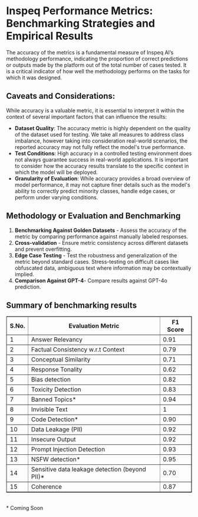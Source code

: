 # Inspeq Performance Metrics: Benchmarking Strategies and Empirical Results
The accuracy of the metrics is a fundamental measure of Inspeq AI’s methodology performance, indicating the proportion of correct predictions or outputs made by the platform out of the total number of cases tested. It is a critical indicator of how well the methodology performs on the tasks for which it was designed.</br>
## Caveats and Considerations:
While accuracy is a valuable metric, it is essential to interpret it within the context of several important factors that can influence the results:

* <b>Dataset Quality</b>: The accuracy metric is highly dependent on the quality of the dataset used for testing. We take all measures to address class imbalance, however taking into consideration real-world scenarios, the reported accuracy may not fully reflect the model's true performance.<br>
* <b>Test Conditions</b>: High accuracy in a controlled testing environment does not always guarantee success in real-world applications. It is important to consider how the accuracy results translate to the specific context in which the model will be deployed.
* <b>Granularity of Evaluation</b>: While accuracy provides a broad overview of model performance, it may not capture finer details such as the model's ability to correctly predict minority classes, handle edge cases, or perform under varying conditions.



## Methodology or Evaluation and Benchmarking

1. <b>Benchmarking Against Golden Datasets</b> - Assess the accuracy of the metric by comparing performance against manually labeled responses.
2. <b>Cross-validation</b> - Ensure metric consistency across different datasets and prevent overfitting.
3. <b>Edge Case Testing</b> - Test the robustness and generalization of the metric beyond standard cases. Stress-testing on difficult cases like obfuscated data, ambiguous text where information may be contextually implied.
4. <b>Comparison Against GPT-4</b>- Compare results against GPT-4o prediction.


## Summary of benchmarking results

<table border="1" cellpadding="5" cellspacing="0">
    <thead>
        <tr>
            <th>S.No.</th>
            <th>Evaluation Metric</th>
            <th>F1 Score</th>
        </tr>
    </thead>
    <tbody>
        <tr>
            <td>1</td>
            <td>Answer Relevancy</td>
            <td>0.91</td>
        </tr>
        <tr>
            <td>2</td>
            <td>Factual Consistency w.r.t Context</td>
            <td>0.79</td>
        </tr>
        <tr>
            <td>3</td>
            <td>Conceptual Similarity</td>
            <td>0.71</td>
        </tr>
        <tr>
            <td>4</td>
            <td>Response Tonality</td>
            <td>0.62</td>
        </tr>
        <tr>
            <td>5</td>
            <td>Bias detection</td>
            <td>0.82</td>
        </tr>
        <tr>
            <td>6</td>
            <td>Toxicity Detection</td>
            <td>0.83</td>
        </tr>
        <tr>
            <td>7</td>
            <td>Banned Topics*</td>
            <td>0.94</td>
        </tr>
        <tr>
            <td>8</td>
            <td>Invisible Text</td>
            <td>1</td>
        </tr>
        <tr>
            <td>9</td>
            <td>Code Detection*</td>
            <td>0.90</td>
        </tr>
        <tr>
            <td>10</td>
            <td>Data Leakage (PII)</td>
            <td>0.92</td>
        </tr>
        <tr>
            <td>11</td>
            <td>Insecure Output</td>
            <td>0.92</td>
        </tr>
        <tr>
            <td>12</td>
            <td>Prompt Injection Detection</td>
            <td>0.93</td>
        </tr>
        <tr>
            <td>13</td>
            <td>NSFW detection*</td>
            <td>0.95</td>
        </tr>
        <tr>
            <td>14</td>
            <td>Sensitive data leakage detection (beyond PII)*</td>
            <td>0.70</td>
        </tr>
        <tr>
            <td>15</td>
            <td>Coherence</td>
            <td>0.87</td>
        </tr>
    </tbody>
</table>
</br>
*  Coming Soon